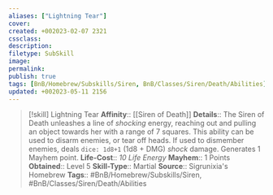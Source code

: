 ```yaml
---
aliases: ["Lightning Tear"]
cover: 
created: +002023-02-07 2321
cssclass: 
description: 
filetype: SubSkill
image: 
permalink: 
publish: true
tags: [BnB/Homebrew/Subskills/Siren, BnB/Classes/Siren/Death/Abilities]
updated: +002023-05-11 2156
---
```


> [!skill] Lightning Tear
> **Affinity**:: [[Siren of Death]]
> **Details**:: The Siren of Death unleashes a line of *shocking* energy, reaching out and pulling an object towards her with a range of 7 squares. This ability can be used to disarm enemies, or tear off heads. If used to dismember enemies, deals `dice: 1d8+1` (1d8 + DMG) *shock* damage. Generates 1 Mayhem point.
> **Life-Cost**:: *10 Life Energy*
> **Mayhem**:: 1 Points
> **Obtained**:: Level 5
> **Skill-Type**:: Martial
> **Source**:: Sigrunixia's Homebrew
> **Tags**:: #BnB/Homebrew/Subskills/Siren, #BnB/Classes/Siren/Death/Abilities
